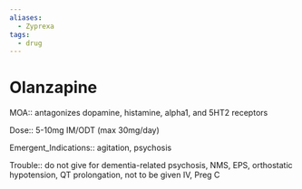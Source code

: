 ```yaml
---
aliases:
  - Zyprexa
tags:
  - drug
---
```

# Olanzapine

MOA:: antagonizes dopamine, histamine, alpha1, and 5HT2 receptors

Dose:: 5-10mg IM/ODT (max 30mg/day)

Emergent_Indications:: agitation, psychosis

Trouble:: do not give for dementia-related psychosis, NMS, EPS, orthostatic hypotension, QT prolongation, not to be given IV, Preg C